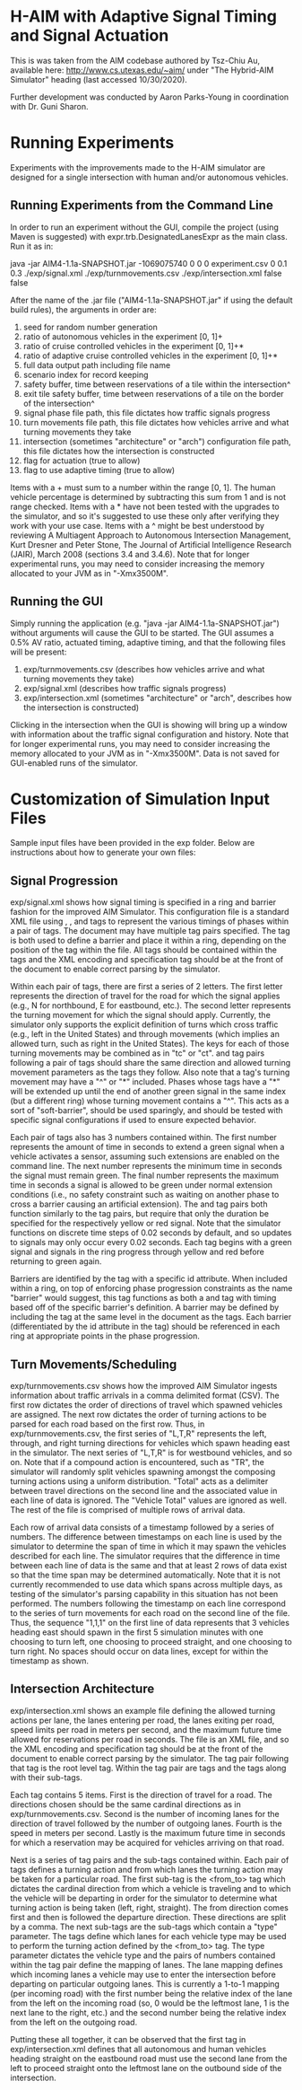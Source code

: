 H-AIM with Adaptive Signal Timing and Signal Actuation
==============
This is was taken from the AIM codebase authored by Tsz-Chiu Au, available here:
http://www.cs.utexas.edu/~aim/ under "The Hybrid-AIM Simulator" heading (last accessed 10/30/2020).

Further development was conducted by Aaron Parks-Young in coordination with Dr. Guni Sharon.

Running Experiments
==============
Experiments with the improvements made to the H-AIM simulator are designed for a single intersection with human and/or autonomous vehicles.

Running Experiments from the Command Line
--------------
In order to run an experiment without the GUI, compile the project (using Maven is suggested) with expr.trb.DesignatedLanesExpr as the main class. Run it as in:

java -jar AIM4-1.1a-SNAPSHOT.jar -1069075740 0 0 0 experiment.csv 0 0.1 0.3 ./exp/signal.xml ./exp/turnmovements.csv ./exp/intersection.xml false false

After the name of the .jar file ("AIM4-1.1a-SNAPSHOT.jar" if using the default build rules), the arguments in order are:
1. seed for random number generation
2. ratio of autonomous vehicles in the experiment \[0, 1\]+
3. ratio of cruise controlled vehicles in the experiment \[0, 1\]+\*
4. ratio of adaptive cruise controlled vehicles in the experiment \[0, 1\]+\*
5. full data output path including file name
6. scenario index for record keeping
7. safety buffer, time between reservations of a tile within the intersection^
8. exit tile safety buffer, time between reservations of a tile on the border of the intersection^
9. signal phase file path, this file dictates how traffic signals progress
10. turn movements file path, this file dictates how vehicles arrive and what turning movements they take
11. intersection (sometimes "architecture" or "arch") configuration file path, this file dictates how the intersection is constructed
12. flag for actuation (true to allow)
13. flag to use adaptive timing (true to allow)
 

Items with a + must sum to a number within the range \[0, 1\]. The human vehicle percentage is determined by subtracting this sum from 1 and is not range checked. Items with a \* have not been tested with the upgrades to the simulator, and so it's suggested to use these only after verifying they work with your use case. Items with a ^ might be best understood by reviewing A Multiagent Approach to Autonomous Intersection Management, Kurt Dresner and Peter Stone, The Journal of Artificial Intelligence Research (JAIR), March 2008 (sections 3.4 and 3.4.6). Note that for longer experimental runs, you may need to consider increasing the memory allocated to your JVM as in "-Xmx3500M".

Running the GUI
--------------
Simply running the application (e.g. "java -jar AIM4-1.1a-SNAPSHOT.jar") without arguments will cause the GUI to be started. The GUI assumes a 0.5% AV ratio, actuated timing, adaptive timing, and that the following files will be present:

1. exp/turnmovements.csv (describes how vehicles arrive and what turning movements they take)
2. exp/signal.xml (describes how traffic signals progress)
3. exp/intersection.xml (sometimes "architecture" or "arch", describes how the intersection is constructed)

Clicking in the intersection when the GUI is showing will bring up a window with information about the traffic signal configuration and history. Note that for longer experimental runs, you may need to consider increasing the memory allocated to your JVM as in "-Xmx3500M". Data is not saved for GUI-enabled runs of the simulator.

Customization of Simulation Input Files
==============
Sample input files have been provided in the exp folder. Below are instructions about how to generate your own files:

Signal Progression
--------------
exp/signal.xml shows how signal timing is specified in a ring and barrier fashion for the improved AIM Simulator. This configuration file is a standard XML file using <green>, <yellow>, and <red> tags to represent the various timings of phases within a pair of <ring> tags. The document may have multiple <ring> tag pairs specified. The <barrier> tag is both used to define a barrier and place it within a ring, depending on the position of the tag within the file. All tags should be contained within the <root> tags and the XML encoding and specification tag should be at the front of the document to enable correct parsing by the simulator.

Within each pair of <green> tags, there are first a series of 2 letters. The first letter represents the direction of travel for the road for which the signal applies (e.g., N for northbound, E for eastbound, etc.). The second letter represents the turning movement for which the signal should apply. Currently, the simulator only supports the explicit definition of turns which cross traffic (e.g., left in the United States) and through movements (which implies an allowed turn, such as right in the United States). The keys for each of those turning movements may be combined as in "tc" or "ct". <yellow> and <red> tag pairs following a pair of <green> tags should share the same direction and allowed turning movement parameters as the <green> tags they follow. Also note that a <green> tag's turning movement may have a "^" or "\*" included. Phases whose <green> tags have a "\*" will be extended up until the end of another green signal in the same index (but a different ring) whose turning movement contains a "^". This acts as a sort of "soft-barrier", should be used sparingly, and should be tested with specific signal configurations if used to ensure expected behavior.

Each pair of <green> tags also has 3 numbers contained within. The first number represents the amount of time in seconds to extend a green signal when a vehicle activates a sensor, assuming such extensions are enabled on the command line. The next number represents the minimum time in seconds the signal must remain green. The final number represents the maximum time in seconds a signal is allowed to be green under normal extension conditions (i.e., no safety constraint such as waiting on another phase to cross a barrier causing an artificial extension). The <yellow> and <red> tag pairs both function similarly to the <green> tag pairs, but require that only the duration be specified for the respectively yellow or red signal. Note that the simulator functions on discrete time steps of 0.02 seconds by default, and so updates to signals may only occur every 0.02 seconds. Each <ring> tag begins with a green signal and signals in the ring progress through yellow and red before returning to green again.

Barriers are identified by the <barrier> tag with a specific id attribute. When included within a ring, on top of enforcing phase progression constraints as the name "barrier" would suggest, this tag functions as both a <yellow> and <red> tag with timing based off of the specific barrier's definition. A barrier may be defined by including the <barrier> tag at the same level in the document as the <ring> tags. Each barrier (differentiated by the id attribute in the tag) should be referenced in each ring at appropriate points in the phase progression.
 
Turn Movements/Scheduling
--------------
exp/turnmovements.csv shows how the improved AIM Simulator ingests information about traffic arrivals in a comma delimited format (CSV). The first row dictates the order of directions of travel which spawned vehicles are assigned. The next row dictates the order of turning actions to be parsed for each road based on the first row. Thus, in exp/turnmovements.csv, the first series of "L,T,R" represents the left, through, and right turning directions for vehicles which spawn heading east in the simulator. The next series of "L,T,R" is for westbound vehicles, and so on. Note that if a compound action is encountered, such as "TR", the simulator will randomly split vehicles spawning amongst the composing turning actions using a uniform distribution. "Total" acts as a delimiter between travel directions on the second line and the associated value in each line of data is ignored. The "Vehicle Total" values are ignored as well. The rest of the file is comprised of multiple rows of arrival data.

Each row of arrival data consists of a timestamp followed by a series of numbers. The difference between timestamps on each line is used by the simulator to determine the span of time in which it may spawn the vehicles described for each line. The simulator requires that the difference in time between each line of data is the same and that at least 2 rows of data exist so that the time span may be determined automatically. Note that it is not currently recommended to use data which spans across multiple days, as testing of the simulator's parsing capability in this situation has not been performed. The numbers following the timestamp on each line correspond to the series of turn movements for each road on the second line of the file. Thus, the sequence "1,1,1" on the first line of data represents that 3 vehicles heading east should spawn in the first 5 simulation minutes with one choosing to turn left, one choosing to proceed straight, and one choosing to turn right. No spaces should occur on data lines, except for within the timestamp as shown.

Intersection Architecture
--------------
exp/intersection.xml shows an example file defining the allowed turning actions per lane, the lanes entering per road, the lanes exiting per road, speed limits per road in meters per second, and the maximum future time allowed for reservations per road in seconds. The file is an XML file, and so the XML encoding and specification tag should be at the front of the document to enable correct parsing by the simulator. The <intersection> tag pair following that tag is the root level tag. Within the <intersection> tag pair are <road> tags and the <direction> tags along with their sub-tags.

Each <road> tag contains 5 items. First is the direction of travel for a road. The directions chosen should be the same cardinal directions as in exp/turnmovements.csv. Second is the number of incoming lanes for the direction of travel followed by the number of outgoing lanes. Fourth is the speed in meters per second. Lastly is the maximum future time in seconds for which a reservation may be acquired for vehicles arriving on that road.

Next is a series of <direction> tag pairs and the sub-tags contained within. Each pair of <direction> tags defines a turning action and from which lanes the turning action may be taken for a particular road. The first sub-tag is the <from\_to> tag which dictates the cardinal direction from which a vehicle is traveling and to which the vehicle will be departing in order for the simulator to determine what turning action is being taken (left, right, straight). The from direction comes first and then is followed the departure direction. These directions are split by a comma. The next sub-tags are the <vehicle> sub-tags which contain a "type" parameter. The <vehicle> tags define which lanes for each vehicle type may be used to perform the turning action defined by the <from\_to> tag. The type parameter dictates the vehicle type and the pairs of numbers contained within the <vehicle> tag pair define the mapping of lanes. The lane mapping defines which incoming lanes a vehicle may use to enter the intersection before departing on particular outgoing lanes. This is currently a 1-to-1 mapping (per incoming road) with the first number being the relative index of the lane from the left on the incoming road (so, 0 would be the leftmost lane, 1 is the next lane to the right, etc.) and the second number being the relative index from the left on the outgoing road. 

Putting these all together, it can be observed that the first <direction> tag in exp/intersection.xml defines that all autonomous and human vehicles heading straight on the eastbound road must use the second lane from the left to proceed straight onto the leftmost lane on the outbound side of the intersection.